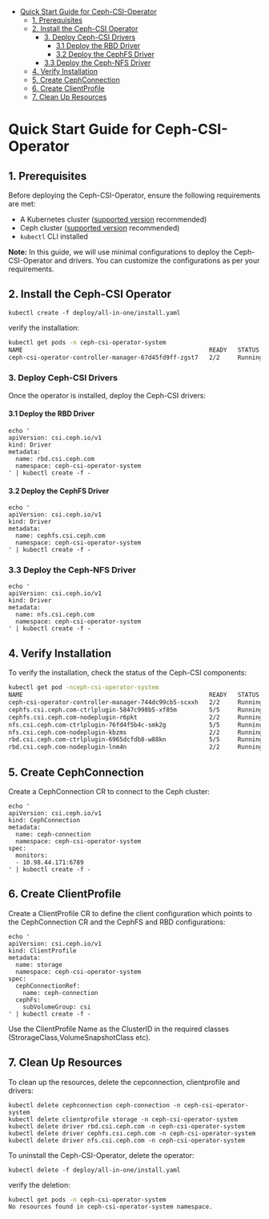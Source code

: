 - [Quick Start Guide for Ceph-CSI-Operator](#quick-start-guide-for-ceph-csi-operator)
  - [1. Prerequisites](#1-prerequisites)
  - [2. Install the Ceph-CSI Operator](#2-install-the-ceph-csi-operator)
    - [3. Deploy Ceph-CSI Drivers](#3-deploy-ceph-csi-drivers)
      - [3.1 Deploy the RBD Driver](#31-deploy-the-rbd-driver)
      - [3.2 Deploy the CephFS Driver](#32-deploy-the-cephfs-driver)
    - [3.3 Deploy the Ceph-NFS Driver](#33-deploy-the-ceph-nfs-driver)
  - [4. Verify Installation](#4-verify-installation)
  - [5. Create CephConnection](#5-create-cephconnection)
  - [6. Create ClientProfile](#6-create-clientprofile)
  - [7. Clean Up Resources](#7-clean-up-resources)

# Quick Start Guide for Ceph-CSI-Operator

## 1. Prerequisites

Before deploying the Ceph-CSI-Operator, ensure the following requirements are met:

- A Kubernetes cluster ([supported version](https://kubernetes.io/releases/) recommended)
- Ceph cluster ([supported version](https://docs.ceph.com/en/latest/releases/) recommended)
- `kubectl` CLI installed

**Note:** In this guide, we will use minimal configurations to deploy the Ceph-CSI-Operator and drivers. You can customize the configurations as per your requirements.

## 2. Install the Ceph-CSI Operator

```console
kubectl create -f deploy/all-in-one/install.yaml
```

verify the installation:

```bash
kubectl get pods -n ceph-csi-operator-system
NAME                                                    READY   STATUS    RESTARTS   AGE
ceph-csi-operator-controller-manager-67d45fd9ff-zgst7   2/2     Running   0          40s
```

### 3. Deploy Ceph-CSI Drivers

Once the operator is installed, deploy the Ceph-CSI drivers:

#### 3.1 Deploy the RBD Driver

```console
echo '
apiVersion: csi.ceph.io/v1
kind: Driver
metadata:
  name: rbd.csi.ceph.com
  namespace: ceph-csi-operator-system
' | kubectl create -f -
```

#### 3.2 Deploy the CephFS Driver

```console
echo '
apiVersion: csi.ceph.io/v1
kind: Driver
metadata:
  name: cephfs.csi.ceph.com
  namespace: ceph-csi-operator-system
' | kubectl create -f -
```

### 3.3 Deploy the Ceph-NFS Driver

```console
echo '
apiVersion: csi.ceph.io/v1
kind: Driver
metadata:
  name: nfs.csi.ceph.com
  namespace: ceph-csi-operator-system
' | kubectl create -f -
```

## 4. Verify Installation

To verify the installation, check the status of the Ceph-CSI components:

```bash
kubectl get pod -nceph-csi-operator-system
NAME                                                    READY   STATUS    RESTARTS   AGE
ceph-csi-operator-controller-manager-744dc99cb5-scxxh   2/2     Running   0          45s
cephfs.csi.ceph.com-ctrlplugin-5847c998b5-xf85m         5/5     Running   0          27s
cephfs.csi.ceph.com-nodeplugin-r6pkt                    2/2     Running   0          27s
nfs.csi.ceph.com-ctrlplugin-76fd4f5b4c-smk2g            5/5     Running   0          27s
nfs.csi.ceph.com-nodeplugin-kbzms                       2/2     Running   0          27s
rbd.csi.ceph.com-ctrlplugin-6965dcfdb8-w88kn            5/5     Running   0          4m35s
rbd.csi.ceph.com-nodeplugin-lnm4n                       2/2     Running   0          4m35s
```

## 5. Create CephConnection

Create a CephConnection CR to connect to the Ceph cluster:

```console
echo '
apiVersion: csi.ceph.io/v1
kind: CephConnection
metadata:
  name: ceph-connection
  namespace: ceph-csi-operator-system
spec:
  monitors:
  - 10.98.44.171:6789
' | kubectl create -f -
```

## 6. Create ClientProfile

Create a ClientProfile CR to define the client configuration which points to
the CephConnection CR and the CephFS and RBD configurations:

```console
echo '
apiVersion: csi.ceph.io/v1
kind: ClientProfile
metadata:
  name: storage
  namespace: ceph-csi-operator-system
spec:
  cephConnectionRef:
    name: ceph-connection
  cephFs:
    subVolumeGroup: csi
' | kubectl create -f -
```

Use the ClientProfile Name as the ClusterID in the required classes (StrorageClass,VolumeSnapshotClass etc).


## 7. Clean Up Resources

To clean up the resources, delete the cepconnection, clientprofile and drivers:

```console
kubectl delete cephconnection ceph-connection -n ceph-csi-operator-system
kubectl delete clientprofile storage -n ceph-csi-operator-system
kubectl delete driver rbd.csi.ceph.com -n ceph-csi-operator-system
kubectl delete driver cephfs.csi.ceph.com -n ceph-csi-operator-system
kubectl delete driver nfs.csi.ceph.com -n ceph-csi-operator-system
```

To uninstall the Ceph-CSI-Operator, delete the operator:

```console
kubectl delete -f deploy/all-in-one/install.yaml
```

verify the deletion:

```bash
kubectl get pods -n ceph-csi-operator-system
No resources found in ceph-csi-operator-system namespace.
```
